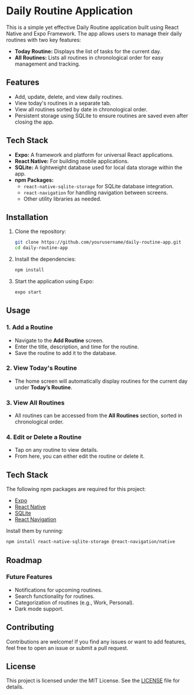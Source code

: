 # Daily Routine Application

This is a simple yet effective Daily Routine application built using React Native and Expo Framework. The app allows users to manage their daily routines with two key features:

- **Today Routine:** Displays the list of tasks for the current day.
- **All Routines:** Lists all routines in chronological order for easy management and tracking.

## Features

- Add, update, delete, and view daily routines.
- View today's routines in a separate tab.
- View all routines sorted by date in chronological order.
- Persistent storage using SQLite to ensure routines are saved even after closing the app.

## Tech Stack

- **Expo:** A framework and platform for universal React applications.
- **React Native:** For building mobile applications.
- **SQLite:** A lightweight database used for local data storage within the app.
- **npm Packages:**
  - `react-native-sqlite-storage` for SQLite database integration.
  - `react-navigation` for handling navigation between screens.
  - Other utility libraries as needed.

## Installation

1. Clone the repository:

   ```bash
   git clone https://github.com/yourusername/daily-routine-app.git
   cd daily-routine-app
   ```

2. Install the dependencies:

   ```bash
   npm install
   ```

3. Start the application using Expo:

   ```bash
   expo start
   ```

## Usage

### 1. Add a Routine

- Navigate to the **Add Routine** screen.
- Enter the title, description, and time for the routine.
- Save the routine to add it to the database.

### 2. View Today's Routine

- The home screen will automatically display routines for the current day under **Today’s Routine**.

### 3. View All Routines

- All routines can be accessed from the **All Routines** section, sorted in chronological order.

### 4. Edit or Delete a Routine

- Tap on any routine to view details.
- From here, you can either edit the routine or delete it.

## Tech Stack

The following npm packages are required for this project:

- [Expo](https://expo.dev/)
- [React Native](https://reactnative.dev/)
- [SQLite](https://github.com/andpor/react-native-sqlite-storage)
- [React Navigation](https://reactnavigation.org/)

Install them by running:

```bash
npm install react-native-sqlite-storage @react-navigation/native
```

## Roadmap

### Future Features

- Notifications for upcoming routines.
- Search functionality for routines.
- Categorization of routines (e.g., Work, Personal).
- Dark mode support.

## Contributing

Contributions are welcome! If you find any issues or want to add features, feel free to open an issue or submit a pull request.

## License

This project is licensed under the MIT License. See the [LICENSE](LICENSE) file for details.
